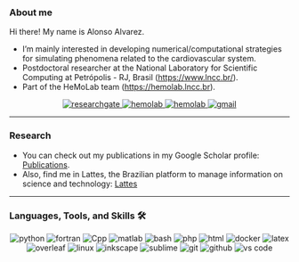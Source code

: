 ### About me

Hi there!
My name is Alonso Alvarez.

- I’m mainly interested in developing numerical/computational strategies for simulating phenomena related to the cardiovascular system.
- Postdoctoral researcher at the National Laboratory for Scientific Computing at Petrópolis - RJ, Brasil (https://www.lncc.br/).
- Part of the HeMoLab team (https://hemolab.lncc.br).

<div align="center">
<a href="https://www.researchgate.net/profile/Alonso-Alvarez-2" target="_blank">
<img src="https://img.shields.io/badge/Find%20me%20in%20ResearchGate-339933?style=for-the-badge&logo=researchgate&logoColor=white" alt="researchgate" />
</a>
<a href="http://hemolab.lncc.br" target="_blank">
<img src="https://img.shields.io/badge/Check%20out%20the%20HeMoLab-red?style=for-the-badge&logo=hetzner&logoColor=white" alt="hemolab" />
</a>
<a href="http://www.lncc.br" target="_blank">
<img src="https://img.shields.io/badge/Check%20out%20the%20LNCC-blue?style=for-the-badge&logo=internetarchive" alt="hemolab" />
</a>
<a href="mailto:alonso.m.alvarez@gmail.com">
<img src="https://img.shields.io/badge/email%20me-EA4335?style=for-the-badge&logo=gmail&logoColor=white" alt="gmail" />
</a>
</div>

---
### Research

- You can check out my publications in my Google Scholar profile: [Publications](https://scholar.google.com/citations?user=M-S6zbQAAAAJ&hl=en).
- Also, find me in Lattes, the Brazilian platform to manage information on science and technology: [Lattes](http://lattes.cnpq.br/7342921602652362)
  
---
### Languages, Tools, and Skills 🛠
<div align="center">
<img src="https://img.shields.io/badge/python-3776AB?style=for-the-badge&logo=python&logoColor=white" alt="python" />
<img src="https://img.shields.io/badge/fortran-734F96?style=for-the-badge&logo=fortran" alt="fortran" />
<img src="https://img.shields.io/badge/C++-00599C?style=for-the-badge&logo=cplusplus" alt="Cpp" />
<img src="https://img.shields.io/badge/matlab-0790C0?style=for-the-badge&logo=octave&logoColor=white" alt="matlab" />
<img src="https://img.shields.io/badge/bash-4EAA25?style=for-the-badge&logo=gnubash&logoColor=black" alt="bash" />
<img src="https://img.shields.io/badge/php-777BB4?style=for-the-badge&logo=php&logoColor=white" alt="php" />
<img src="https://img.shields.io/badge/HTML-E34F26?style=for-the-badge&logo=html5&logoColor=white" alt="html" />
<img src="https://img.shields.io/badge/docker-2496ED?style=for-the-badge&logo=docker&logoColor=white" alt="docker" />
<img src="https://img.shields.io/badge/latex-008080?style=for-the-badge&logo=latex&logoColor=black" alt="latex" />
</div>
<div align="center">
<img src="https://img.shields.io/badge/overleaf-47A141?style=for-the-badge&logo=overleaf&logoColor=black" alt="overleaf" />  
<img src="https://img.shields.io/badge/linux-FCC624?style=for-the-badge&logo=linux&logoColor=black" alt="linux" />
<img src="https://img.shields.io/badge/inkscape-000000?style=for-the-badge&logo=inkscape" alt="inkscape" />
<img src="https://img.shields.io/badge/sublime-FF9800?style=for-the-badge&logo=sublimetext&logoColor=white" alt="sublime" />
<img src="https://img.shields.io/badge/Git-F05032?style=for-the-badge&logo=git&logoColor=white" alt="git" />
<img src="https://img.shields.io/badge/GitHub-181717?style=for-the-badge&logo=github&logoColor=white" alt="github" />
<img src="https://img.shields.io/badge/vs%20code-007ACC?style=for-the-badge&logo=visual%20studio%20code&logoColor=white" alt="vs code" />
</div>
<!--<br><br>
  
<a href="https://github.com/alonso-alvarez"><img align="center" src="https://github-readme-stats.vercel.app/api?username=alonso-alvarez&show_icons=true&include_all_commits=true&theme=buefy&hide_border=true" alt="Alonso's GitHub stats" /></a> | <a href="https://github.com/alonso-alvarez"><img align="center" src="https://github-readme-stats.vercel.app/api/top-langs/?username=alonso-alvarez&layout=compact&theme=buefy&hide_border=true" /></a>
</div>
<!--
#### You can find me on:
[![orcid](https://img.shields.io/badge/ORCID--_?style=social&logo=orcid)](https://orcid.org/0000-0001-6512-3966) 
[![researchgate](https://img.shields.io/badge/Research_Gate-00CCBB.svg?&style=flat&logo=ResearchGate&logoColor=white)](https://www.researchgate.net/profile/Alonso-Alvarez-2) 
[![lattes](https://img.shields.io/badge/Lattes-CNPq-blue?style=flat)](http://lattes.cnpq.br/7342921602652362) 
---

<!--
**mpds/mpds** is a ✨ _special_ ✨ repository because its `README.md` (this file) appears on your GitHub profile.

Here are some ideas to get you started:

- 🔭 I’m currently working on ...
- 🌱 I’m currently learning ...
- 👯 I’m looking to collaborate on ...
- 🤔 I’m looking for help with ...
- 💬 Ask me about ...
- 📫 How to reach me: ...
- 😄 Pronouns: ...
- ⚡ Fun fact: ...
-->
